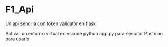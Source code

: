 # F1_Api
Un api sencilla con token validator en flask

Activar un entorno virtual en vscode
python app.py para ejecutar
Postman para usarlo
